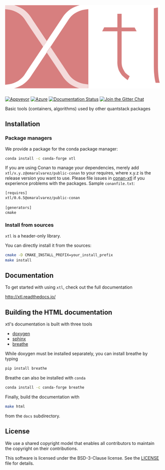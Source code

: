 # ![xtl](docs/source/xtl.svg)

[![Appveyor](https://ci.appveyor.com/api/projects/status/wikc50xlb5rbrjy7?svg=true)](https://ci.appveyor.com/project/xtensor-stack/xtl)
[![Azure](https://dev.azure.com/xtensor-stack/xtensor-stack/_apis/build/status/xtensor-stack.xtl?branchName=master)](https://dev.azure.com/xtensor-stack/xtensor-stack/_build/latest?definitionId=2&branchName=master)
[![Documentation Status](http://readthedocs.org/projects/xtl/badge/?version=latest)](https://xtl.readthedocs.io/en/latest/?badge=latest)
[![Join the Gitter Chat](https://badges.gitter.im/Join%20Chat.svg)](https://gitter.im/QuantStack/Lobby?utm_source=badge&utm_medium=badge&utm_campaign=pr-badge&utm_content=badge)

Basic tools (containers, algorithms) used by other quantstack packages

## Installation

### Package managers

We provide a package for the conda package manager:

```bash
conda install -c conda-forge xtl
```

If you are using Conan to manage your dependencies, merely add `xtl/x.y.z@omaralvarez/public-conan` to your requires, where x.y.z is the release version you want to use. Please file issues in [conan-xtl](https://github.com/omaralvarez/conan-xtl) if you experience problems with the packages. Sample `conanfile.txt`:

```
[requires]
xtl/0.6.5@omaralvarez/public-conan

[generators]
cmake
```

### Install from sources

`xtl` is a header-only library.

You can directly install it from the sources:

```bash
cmake -D CMAKE_INSTALL_PREFIX=your_install_prefix
make install
```

## Documentation

To get started with using `xtl`, check out the full documentation

http://xtl.readthedocs.io/


## Building the HTML documentation

xtl's documentation is built with three tools

 - [doxygen](http://www.doxygen.org)
 - [sphinx](http://www.sphinx-doc.org)
 - [breathe](https://breathe.readthedocs.io)

While doxygen must be installed separately, you can install breathe by typing

```bash
pip install breathe
```

Breathe can also be installed with `conda`

```bash
conda install -c conda-forge breathe
```

Finally, build the documentation with

```bash
make html
```

from the `docs` subdirectory.

## License

We use a shared copyright model that enables all contributors to maintain the
copyright on their contributions.

This software is licensed under the BSD-3-Clause license. See the [LICENSE](LICENSE) file for details.
